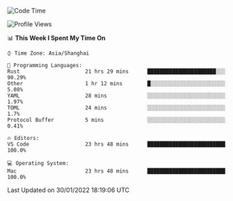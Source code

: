 <!--START_SECTION:waka-->
![Code Time](http://img.shields.io/badge/Code%20Time-966%20hrs%2010%20mins-blue)

![Profile Views](http://img.shields.io/badge/Profile%20Views-19-blue)

📊 **This Week I Spent My Time On** 

```text
⌚︎ Time Zone: Asia/Shanghai

💬 Programming Languages: 
Rust                     21 hrs 29 mins      ██████████████████████░░░   90.29% 
Other                    1 hr 12 mins        █░░░░░░░░░░░░░░░░░░░░░░░░   5.08% 
YAML                     28 mins             ░░░░░░░░░░░░░░░░░░░░░░░░░   1.97% 
TOML                     24 mins             ░░░░░░░░░░░░░░░░░░░░░░░░░   1.7% 
Protocol Buffer          5 mins              ░░░░░░░░░░░░░░░░░░░░░░░░░   0.41%

🔥 Editors: 
VS Code                  23 hrs 48 mins      █████████████████████████   100.0%

💻 Operating System: 
Mac                      23 hrs 48 mins      █████████████████████████   100.0%

```


 Last Updated on 30/01/2022 18:19:06 UTC
<!--END_SECTION:waka-->
